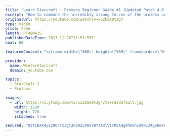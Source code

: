 ```yaml
---
title: "Learn Starcraft - Protoss Beginner Guide #1 (Updated Patch 4.0 FREE TO PLAY)"
excerpt: "How to command the incredibly strong forces of the protoss and cover weaknesses against the other inferior races. Updated for patch 4.0! This guide is not intended for COMPLETELY new players, but those who have played several games/campaign missions and grasp the very basics."
originalUrl: https://youtube.com/watch?v=x3ZkSX0tJg4
type: video
price: Free
length: PT49M41S
publishedDateTime: 2017-11-26T11:51:55Z
heat: 60

featuredContent: "<iframe width=\"800\" height=\"500\" frameborder=\"0\" src=\"https://www.youtube.com/embed/x3ZkSX0tJg4\" allow=\"accelerometer; autoplay; encrypted-media; gyroscope; picture-in-picture\" allowfullscreen></iframe>"

provider:
  name: WinterStarcraft
  domain: youtube.com

topics:
  - StarCraft 2
  - Protoss

images:
  - url: https://i.ytimg.com/vi/x3ZkSX0tJg4/maxresdefault.jpg
    width: 1280
    height: 720
    isCached: true

secured: "03tIBXXHys296FTzJgT2nE92uFWVrBYTARlVtYRSAHg8hKShiA9w1J4goHmYK7aAAdkBH8m99+YNSyQcnuadPlnwu9U5YZ/6rWEKg1wuhGyVsu9A///DFjt4FTxn9cCFNdxSU4J9MRBcoIa6H6ZWnmFdeIXRAYxmD1JGcF9ylOcmt7LhW/1vvk1r2SzmXGpzsf+EZqwxxi8oS4wnykw9bq7mv3XD9EoFkwiJtu6eF6RxXlTy17bQJv779PWq0E93Afp7ooxvLeADxfVNs86xhDaycWTDEtcDTlgr6GkiXf81bRfUINE2GDn++mZgfED6ReS67O3ePC3QB0FT4eT1gIaBV6pBmnlsN9GFY312OEtbTfP3NTpG+9TwStf72Dnhqr8GMX5U7ZFENr0zOeU3T65BBvdPMMoFIiLiRSIayOOrQ4cG9SvKl5vqgBFLqyyB;tMPgcj3b59O7aMqoCPRFig=="
---
```


